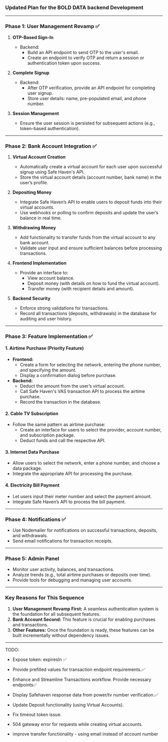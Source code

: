 ### **Updated Plan for the BOLD DATA backend Development**

---

### **Phase 1: User Management Revamp ✅**

1. **OTP-Based Sign-In**

   - Backend:
     - Build an API endpoint to send OTP to the user's email.
     - Create an endpoint to verify OTP and return a session or authentication token upon success.

2. **Complete Signup**

   - Backend:
     - After OTP verification, provide an API endpoint for completing user signup.
     - Store user details: name, pre-populated email, and phone number.

3. **Session Management**
   - Ensure the user session is persisted for subsequent actions (e.g., token-based authentication).

---

### **Phase 2: Bank Account Integration ✅**

1. **Virtual Account Creation**

   - Automatically create a virtual account for each user upon successful signup using Safe Haven's API.
   - Store the virtual account details (account number, bank name) in the user’s profile.

2. **Depositing Money**

   - Integrate Safe Haven’s API to enable users to deposit funds into their virtual accounts.
   - Use webhooks or polling to confirm deposits and update the user’s balance in real time.

3. **Withdrawing Money**

   - Add functionality to transfer funds from the virtual account to any bank account.
   - Validate user input and ensure sufficient balances before processing transactions.

4. **Frontend Implementation**

   - Provide an interface to:
     - View account balance.
     - Deposit money (with details on how to fund the virtual account).
     - Transfer money (with recipient details and amount).

5. **Backend Security**
   - Enforce strong validations for transactions.
   - Record all transactions (deposits, withdrawals) in the database for auditing and user history.

---

### **Phase 3: Feature Implementation ✅**

#### **1. Airtime Purchase (Priority Feature)**

- **Frontend:**
  - Create a form for selecting the network, entering the phone number, and specifying the amount.
  - Display a confirmation dialog before purchase.
- **Backend:**
  - Deduct the amount from the user’s virtual account.
  - Call Safe Haven's VAS transaction API to process the airtime purchase.
  - Record the transaction in the database.

#### **2. Cable TV Subscription**

- Follow the same pattern as airtime purchase:
  - Create an interface for users to select the provider, account number, and subscription package.
  - Deduct funds and call the respective API.

#### **3. Internet Data Purchase**

- Allow users to select the network, enter a phone number, and choose a data package.
- Integrate the appropriate API for processing the purchase.

#### **4. Electricity Bill Payment**

- Let users input their meter number and select the payment amount.
- Integrate Safe Haven’s API to process the bill payment.

---

### **Phase 4: Notifications ✅**

- Use Nodemailer for notifications on successful transactions, deposits, and withdrawals.
- Send email notifications for transaction receipts.

---

### **Phase 5: Admin Panel**

- Monitor user activity, balances, and transactions.
- Analyze trends (e.g., total airtime purchases or deposits over time).
- Provide tools for debugging and managing user accounts.

---

### **Key Reasons for This Sequence**

1. **User Management Revamp First:** A seamless authentication system is the foundation for all subsequent features.
2. **Bank Account Second:** This feature is crucial for enabling purchases and transactions.
3. **Other Features:** Once the foundation is ready, these features can be built incrementally without dependency issues.

---

TODO:

- Expose token: expiresIn ✅
- Provide prefilled values for transaction endpoint requirements.✅
- Enhance and Streamline Transactions workflow. Provide necessary endpoints✅
- Display Safehaven response data from power/tv number verification.✅

- Update Deposit functionality (using Virtual Accounts).
- Fix timeout token issue.
- 504 gateway error for requests while creating virtual accounts.
- improve transfer functionality - using email instead of account number
